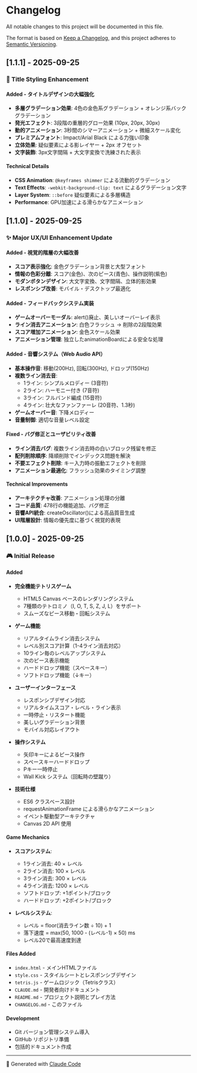 # Changelog

All notable changes to this project will be documented in this file.

The format is based on [Keep a Changelog](https://keepachangelog.com/en/1.0.0/),
and this project adheres to [Semantic Versioning](https://semver.org/spec/v2.0.0.html).

## [1.1.1] - 2025-09-25

### 🎨 Title Styling Enhancement

#### Added - タイトルデザインの大幅強化
- **多層グラデーション効果**: 4色の金色系グラデーション + オレンジ系バックグラデーション
- **発光エフェクト**: 3段階の重層的グロー効果 (10px, 20px, 30px)
- **動的アニメーション**: 3秒間のシマーアニメーション + 微細スケール変化
- **プレミアムフォント**: Impact/Arial Black による力強い印象
- **立体効果**: 疑似要素による影レイヤー + 2px オフセット
- **文字装飾**: 3px文字間隔 + 大文字変換で洗練された表示

#### Technical Details
- **CSS Animation**: `@keyframes shimmer` による流動的グラデーション
- **Text Effects**: `-webkit-background-clip: text` によるグラデーション文字
- **Layer System**: `::before` 疑似要素による多層構造
- **Performance**: GPU加速による滑らかなアニメーション

## [1.1.0] - 2025-09-25

### ✨ Major UX/UI Enhancement Update

#### Added - 視覚的階層の大幅改善
- **スコア表示強化**: 金色グラデーション背景と大型フォント
- **情報の色彩分離**: スコア(金色)、次のピース(青色)、操作説明(紫色)
- **モダンボタンデザイン**: 大文字変換、文字間隔、立体的影効果
- **レスポンシブ改善**: モバイル・デスクトップ最適化

#### Added - フィードバックシステム実装
- **ゲームオーバーモーダル**: alert()廃止、美しいオーバーレイ表示
- **ライン消去アニメーション**: 白色フラッシュ → 削除の2段階効果
- **スコア増加アニメーション**: 金色スケール効果
- **アニメーション管理**: 独立したanimationBoardによる安全な処理

#### Added - 音響システム（Web Audio API）
- **基本操作音**: 移動(200Hz), 回転(300Hz), ドロップ(150Hz)
- **複数ライン消去音**:
  - 1ライン: シンプルメロディー (3音符)
  - 2ライン: ハーモニー付き (7音符)
  - 3ライン: フルバンド編成 (15音符)
  - 4ライン: 壮大なファンファーレ (20音符、1.3秒)
- **ゲームオーバー音**: 下降メロディー
- **音量制御**: 適切な音量レベル設定

#### Fixed - バグ修正とユーザビリティ改善
- **ライン消去バグ**: 複数ライン消去時の白いブロック残留を修正
- **配列削除順序**: 降順削除でインデックス問題を解決
- **不要エフェクト削除**: キー入力時の振動エフェクトを削除
- **アニメーション最適化**: フラッシュ効果のタイミング調整

#### Technical Improvements
- **アーキテクチャ改善**: アニメーション処理の分離
- **コード品質**: 478行の機能追加、バグ修正
- **音響API統合**: createOscillator()による高品質音生成
- **UI階層設計**: 情報の優先度に基づく視覚的表現

## [1.0.0] - 2025-09-25

### 🎮 Initial Release

#### Added
- **完全機能テトリスゲーム**
  - HTML5 Canvas ベースのレンダリングシステム
  - 7種類のテトロミノ（I, O, T, S, Z, J, L）をサポート
  - スムーズなピース移動・回転システム

- **ゲーム機能**
  - リアルタイムライン消去システム
  - レベル別スコア計算（1-4ライン消去対応）
  - 10ライン毎のレベルアップシステム
  - 次のピース表示機能
  - ハードドロップ機能（スペースキー）
  - ソフトドロップ機能（↓キー）

- **ユーザーインターフェース**
  - レスポンシブデザイン対応
  - リアルタイムスコア・レベル・ライン表示
  - 一時停止・リスタート機能
  - 美しいグラデーション背景
  - モバイル対応レイアウト

- **操作システム**
  - 矢印キーによるピース操作
  - スペースキーハードドロップ
  - Pキー一時停止
  - Wall Kick システム（回転時の壁蹴り）

- **技術仕様**
  - ES6 クラスベース設計
  - requestAnimationFrame による滑らかなアニメーション
  - イベント駆動型アーキテクチャ
  - Canvas 2D API 使用

#### Game Mechanics
- **スコアシステム**:
  - 1ライン消去: 40 × レベル
  - 2ライン消去: 100 × レベル
  - 3ライン消去: 300 × レベル
  - 4ライン消去: 1200 × レベル
  - ソフトドロップ: +1ポイント/ブロック
  - ハードドロップ: +2ポイント/ブロック

- **レベルシステム**:
  - レベル = floor(消去ライン数 ÷ 10) + 1
  - 落下速度 = max(50, 1000 - (レベル-1) × 50) ms
  - レベル20で最高速度到達

#### Files Added
- `index.html` - メインHTMLファイル
- `style.css` - スタイルシートとレスポンシブデザイン
- `tetris.js` - ゲームロジック（Tetrisクラス）
- `CLAUDE.md` - 開発者向けドキュメント
- `README.md` - プロジェクト説明とプレイ方法
- `CHANGELOG.md` - このファイル

#### Development
- Git バージョン管理システム導入
- GitHub リポジトリ準備
- 包括的ドキュメント作成

---

🤖 Generated with [Claude Code](https://claude.ai/code)